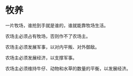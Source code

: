# 牧养

一片牧场，谁抢到手就是谁的，谁就能靠牧场生活。

农场主必须占有牧场，否则作不了农场主。

农场主必须发展军事，以对内平叛、对外御敌。

农场主必须发展经济，以支撑军事。

农场主必须维持牛仔、动物和水草的数量的平衡，以发展经济。
